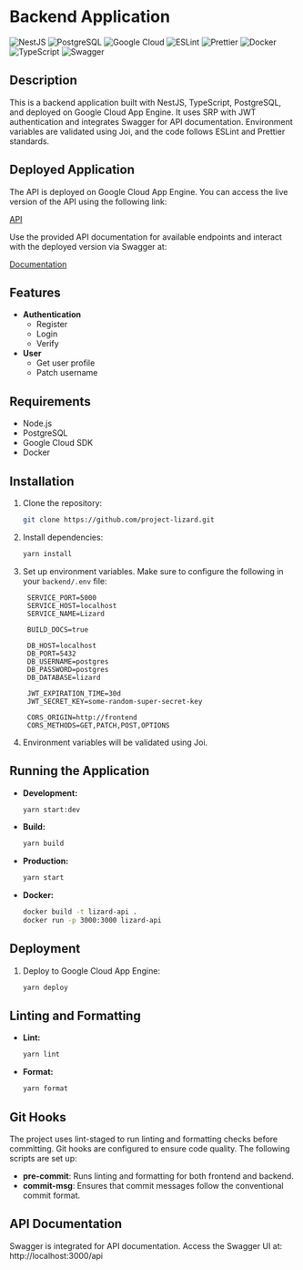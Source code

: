 # Backend Application

![NestJS](https://img.shields.io/badge/NestJS-v10.0.0-E0234E?style=flat-square&logo=nestjs)
![PostgreSQL](https://img.shields.io/badge/PostgreSQL-16.0-336791?style=flat-square&logo=postgresql)
![Google Cloud](https://img.shields.io/badge/Google%20Cloud%20App%20Engine-Deployed-4285F4?style=flat-square&logo=google-cloud)
![ESLint](https://img.shields.io/badge/ESLint-8.42.0-4B32C3?style=flat-square&logo=eslint)
![Prettier](https://img.shields.io/badge/Prettier-3.0.0-F7B93E?style=flat-square&logo=prettier)
![Docker](https://img.shields.io/badge/Docker--2496ED?style=flat-square&logo=docker)
![TypeScript](https://img.shields.io/badge/TypeScript-v5.1.3-007ACC?style=flat-square&logo=typescript)
![Swagger](https://img.shields.io/badge/Swagger--85EA2D?style=flat-square&logo=swagger)

## Description

This is a backend application built with NestJS, TypeScript, PostgreSQL, and deployed on Google Cloud App Engine. It uses SRP with JWT authentication and integrates Swagger for API documentation. Environment variables are validated using Joi, and the code follows ESLint and Prettier standards.

## Deployed Application

The API is deployed on Google Cloud App Engine. You can access the live version of the API using the following link:

[API](https://lizard-438618.lm.r.appspot.com/)

Use the provided API documentation for available endpoints and interact with the deployed version via Swagger at:

[Documentation](https://lizard-438618.lm.r.appspot.com/api)

## Features

- **Authentication**
  - Register
  - Login
  - Verify
- **User**
  - Get user profile
  - Patch username

## Requirements

- Node.js
- PostgreSQL
- Google Cloud SDK
- Docker

## Installation

1. Clone the repository:

   ```bash
   git clone https://github.com/project-lizard.git
   ```

2. Install dependencies:

   ```bash
   yarn install
   ```

3. Set up environment variables. Make sure to configure the following in your `backend/.env` file:

   ```env
    SERVICE_PORT=5000
    SERVICE_HOST=localhost
    SERVICE_NAME=Lizard

    BUILD_DOCS=true

    DB_HOST=localhost
    DB_PORT=5432
    DB_USERNAME=postgres
    DB_PASSWORD=postgres
    DB_DATABASE=lizard

    JWT_EXPIRATION_TIME=30d
    JWT_SECRET_KEY=some-random-super-secret-key

    CORS_ORIGIN=http://frontend
    CORS_METHODS=GET,PATCH,POST,OPTIONS
   ```

4. Environment variables will be validated using Joi.

## Running the Application

- **Development:**

  ```bash
  yarn start:dev
  ```

- **Build:**

  ```bash
  yarn build
  ```

- **Production:**

  ```bash
  yarn start
  ```

- **Docker:**
  ```bash
  docker build -t lizard-api .
  docker run -p 3000:3000 lizard-api
  ```

## Deployment

1. Deploy to Google Cloud App Engine:
   ```bash
   yarn deploy
   ```

## Linting and Formatting

- **Lint:**

  ```bash
  yarn lint
  ```

- **Format:**
  ```bash
  yarn format
  ```

## Git Hooks

The project uses lint-staged to run linting and formatting checks before committing. Git hooks are configured to ensure code quality. The following scripts are set up:

- **pre-commit**: Runs linting and formatting for both frontend and backend.
- **commit-msg**: Ensures that commit messages follow the conventional commit format.

## API Documentation

Swagger is integrated for API documentation. Access the Swagger UI at: http://localhost:3000/api
